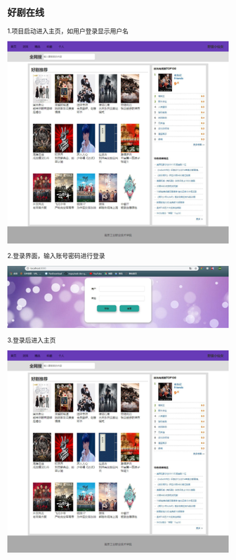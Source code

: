 ## 好剧在线

1.项目启动进入主页，如用户登录显示用户名

![image text](https://github.com/yemanxiaoxiannv/java-web-dev/blob/master/book-online/1.jpg)

2.登录界面，输入账号密码进行登录

![image text](https://github.com/yemanxiaoxiannv/java-web-dev/blob/master/book-online/book%E7%99%BB%E5%BD%95.jpg)

3.登录后进入主页

![image text](https://github.com/yemanxiaoxiannv/java-web-dev/blob/master/book-online/1.jpg)


